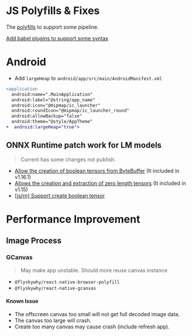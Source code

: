 # JS Polyfills & Fixes

The [polyfills](./polyfills.js) to support some pipeline.

[Add babel plugins to support some syntax](https://github.com/hans00/react-native-transformers-example/blob/eaeda2d76b5ff50be710da0e89ce06821f71ec4b/babel.config.js#L4-L5)

# Android

- Add `largeHeap` to `android/app/src/main/AndroidManifest.xml`

```diff
<application
  android:name=".MainApplication"
  android:label="@string/app_name"
  android:icon="@mipmap/ic_launcher"
  android:roundIcon="@mipmap/ic_launcher_round"
  android:allowBackup="false"
  android:theme="@style/AppTheme"
+  android:largeHeap="true">
```

## ONNX Runtime patch work for LM models

> Current has some changes not publish.

- [Allow the creation of boolean tensors from ByteBuffer](https://github.com/microsoft/onnxruntime/pull/15556) (It included in v1.16.1)
- [Allows the creation and extraction of zero length tensors](https://github.com/microsoft/onnxruntime/pull/15116) (It included in v1.15)
- [[js/rn] Support create boolean tensor](https://github.com/microsoft/onnxruntime/pull/17052)

# Performance Improvement

## Image Process

### GCanvas

> May make app unstable.
> Should more reuse canvas instance

- `@flyskywhy/react-native-browser-polyfill`
- `@flyskywhy/react-native-gcanvas`

#### Known Issue

- The offscreen canvas too small will not get full decoded image data.
- The canvas too large will crash.
- Create too many canvas may cause crash (include refresh app).
